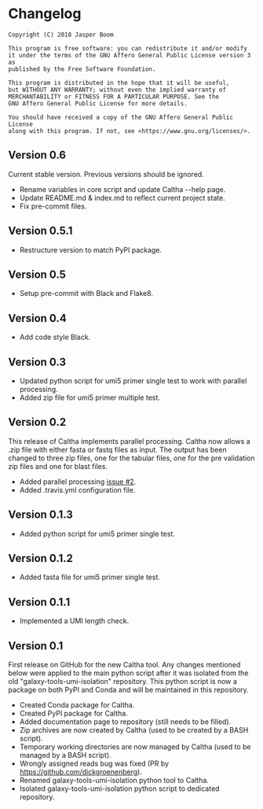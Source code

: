 # Changelog

```
Copyright (C) 2018 Jasper Boom

This program is free software: you can redistribute it and/or modify
it under the terms of the GNU Affero General Public License version 3 as
published by the Free Software Foundation.

This program is distributed in the hope that it will be useful,
but WITHOUT ANY WARRANTY; without even the implied warranty of
MERCHANTABILITY or FITNESS FOR A PARTICULAR PURPOSE. See the
GNU Affero General Public License for more details.

You should have received a copy of the GNU Affero General Public License
along with this program. If not, see <https://www.gnu.org/licenses/>.
```

## Version 0.6
Current stable version. Previous versions should be ignored.

+ Rename variables in core script and update Caltha --help page.
+ Update README.md & index.md to reflect current project state.
+ Fix pre-commit files.

## Version 0.5.1
+ Restructure version to match PyPI package.

## Version 0.5
+ Setup pre-commit with Black and Flake8.

## Version 0.4
+ Add code style Black.

## Version 0.3
+ Updated python script for umi5 primer single test to work with parallel processing.
+ Added zip file for umi5 primer multiple test.

## Version 0.2
This release of Caltha implements parallel processing. Caltha now allows a .zip
file with either fasta or fastq files as input. The output has been changed to
three zip files, one for the tabular files, one for the pre validation zip files
and one for blast files.

+ Added parallel processing [issue #2](https://github.com/JasperBoom/caltha/issues/2).
+ Added .travis.yml configuration file.

## Version 0.1.3
+ Added python script for umi5 primer single test.

## Version 0.1.2
+ Added fasta file for umi5 primer single test.

## Version 0.1.1
+ Implemented a UMI length check.

## Version 0.1
First release on GitHub for the new Caltha tool.
Any changes mentioned below were applied to the main python script after it was
isolated from the old "galaxy-tools-umi-isolation" repository. This python
script is now a package on both PyPI and Conda and will be maintained in this
repository.

+ Created Conda package for Caltha.
+ Created PyPI package for Caltha.
+ Added documentation page to repository (still needs to be filled).
+ Zip archives are now created by Caltha (used to be created by a BASH script).
+ Temporary working directories are now managed by Caltha (used to be managed by a BASH script).
+ Wrongly assigned reads bug was fixed (PR by https://github.com/dickgroenenberg).
+ Renamed galaxy-tools-umi-isolation python tool to Caltha.
+ Isolated galaxy-tools-umi-isolation python script to dedicated repository.
